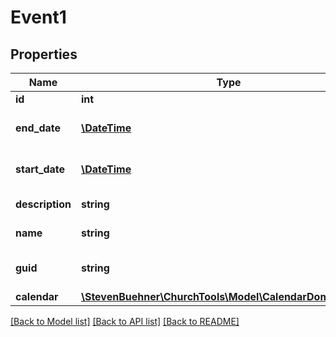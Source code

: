 # Event1

## Properties
Name | Type | Description | Notes
------------ | ------------- | ------------- | -------------
**id** | **int** | ID of Event | [optional] 
**end_date** | [**\DateTime**](\DateTime.md) | Date/Time of Eventstart | [optional] 
**start_date** | [**\DateTime**](\DateTime.md) | Date/Time of Eventend | [optional] 
**description** | **string** | Description of Event | [optional] 
**name** | **string** | Name of Event | [optional] 
**guid** | **string** | Globally Unique Identifier | [optional] 
**calendar** | [**\StevenBuehner\ChurchTools\Model\CalendarDomainObject**](CalendarDomainObject.md) |  | [optional] 

[[Back to Model list]](../../README.md#documentation-for-models) [[Back to API list]](../../README.md#documentation-for-api-endpoints) [[Back to README]](../../README.md)

